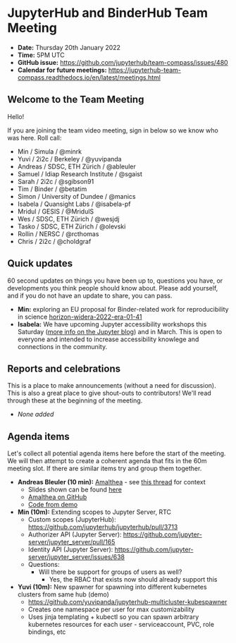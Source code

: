 # JupyterHub and BinderHub Team Meeting

- **Date:** Thursday 20th January 2022
- **Time:** 5PM UTC
- **GitHub issue:** <https://github.com/jupyterhub/team-compass/issues/480>
- **Calendar for future meetings:** <https://jupyterhub-team-compass.readthedocs.io/en/latest/meetings.html>



## Welcome to the Team Meeting

Hello!

If you are joining the team video meeting, sign in below so we know who was here. Roll call:

- Min / Simula / @minrk
- Yuvi / 2i2c / Berkeley / @yuvipanda
- Andreas / SDSC, ETH Zürich / @ableuler
- Samuel / Idiap Research Institute / @sgaist
- Sarah / 2i2c / @sgibson91
- Tim / Binder / @betatim
- Simon / University of Dundee / @manics
- Isabela / Quansight Labs / @isabela-pf
- Mridul / GESIS / @MridulS
- Wes / SDSC, ETH Zürich / @wesjdj
- Tasko / SDSC, ETH Zürich / @olevski
- Rollin / NERSC / @rcthomas
- Chris / 2i2c / @choldgraf

## Quick updates

60 second updates on things you have been up to, questions you have, or developments you think people should know about. Please add yourself, and if you do not have an update to share, you can pass.

- **Min:** exploring an EU proposal for Binder-related work for reproducibility in science [horizon-widera-2022-era-01-41](https://ec.europa.eu/info/funding-tenders/opportunities/portal/screen/opportunities/topic-details/horizon-widera-2022-era-01-41)
- **Isabela:** We have upcoming Jupyter accessibility workshops this Saturday ([more info on the Jupyter blog](https://blog.jupyter.org/join-us-for-the-jupyter-accessibility-workshops-part-1-133e0e522d1b)) and in March. This is open to everyone and intended to increase accessibility knowlege and connections in the community.

## Reports and celebrations

This is a place to make announcements (without a need for discussion). This is also a great place to give shout-outs to contributors! We'll read through these at the beginning of the meeting.

- _None added_

## Agenda items

Let's collect all potential agenda items here before the start of the meeting. We will then attempt to create a coherent agenda that fits in the 60m meeting slot. If there are similar items try and group them together.

- **Andreas Bleuler (10 min):** [Amalthea](https://github.com/SwissDataScienceCenter/amalthea) - see [this thread](https://discourse.jupyter.org/t/jupyterhub-amalthea) for context
  - Slides shown can be found [here](https://docs.google.com/presentation/d/1NL1fHTHvcm1FaN-N6ZAA3m17zvp07wwiL3ni7AL4Ck8/edit?usp=sharing)
  - [Amalthea on GitHub](https://github.com/SwissDataScienceCenter/amalthea)
  - [Code from demo](https://github.com/SwissDataScienceCenter/amalthea-jupyterhub-demo)
- **Min (10m):** Extending scopes to Jupyter Server, RTC
  - Custom scopes (JupyterHub): <https://github.com/jupyterhub/jupyterhub/pull/3713>
  - Authorizer API (Jupyter Server): <https://github.com/jupyter-server/jupyter_server/pull/165>
  - Identity API (Jupyter Server): <https://github.com/jupyter-server/jupyter_server/issues/638>
  - Questions:
    - Will there be support for groups of users as well?
      - Yes, the RBAC that exists now should already support this
- **Yuvi (10m):** New spawner for spawning into different kubernetes clusters from same hub (demo)
  - <https://github.com/yuvipanda/jupyterhub-multicluster-kubespawner>
  - Creates one namespace per user for max customizability
  - Uses jinja templating + kubectl so you can spawn arbitrary kubernetes resources for each user - serviceaccount, PVC, role bindings, etc
